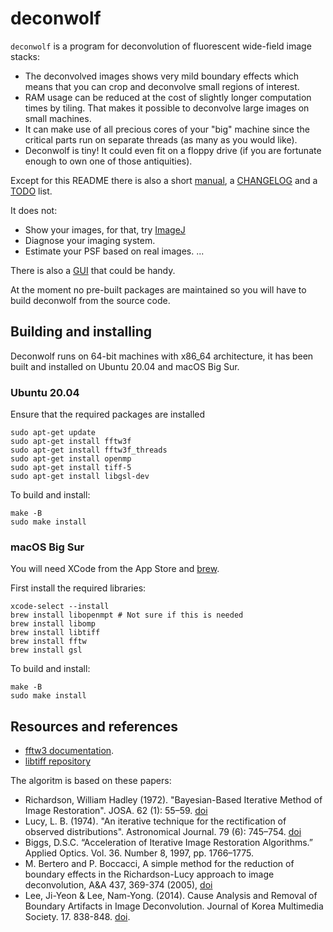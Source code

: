 # deconwolf

`deconwolf` is a program for deconvolution of fluorescent wide-field image stacks:
 - The deconvolved images shows very mild boundary effects which means that you can crop and deconvolve small regions of interest.
 - RAM usage can be reduced at the cost of slightly longer computation times by tiling. That makes it possible to deconvolve large images on small machines.
 - It can make use of all precious cores of your "big" machine since the critical parts run on separate threads (as many as you would like).
 - Deconwolf is tiny! It could even fit on a floppy drive (if you are fortunate enough to own one of those antiquities).

Except for this README there is also a short [manual](USAGE.md), a [CHANGELOG](CHANGELOG.md) and a [TODO](TODO.md) list.

It does not:
 - Show your images, for that, try [ImageJ](https://imagej.net/Welcome)
 - Diagnose your imaging system.
 - Estimate your PSF based on real images.
 ...

There is also a [GUI](https://github.com/elgw/dw_gui) that could be handy.

At the moment no pre-built packages are maintained so you will have to build deconwolf from the source code.

## Building and installing
Deconwolf runs on 64-bit machines with x86_64 architecture, it has been built and installed on Ubuntu 20.04 and macOS Big Sur.

### Ubuntu 20.04
Ensure that the required packages are installed

``` shell
sudo apt-get update
sudo apt-get install fftw3f
sudo apt-get install fftw3f_threads
sudo apt-get install openmp
sudo apt-get install tiff-5
sudo apt-get install libgsl-dev
```

To build and install:
``` shell
make -B
sudo make install
```

### macOS Big Sur
You will need XCode from the App Store and [brew](https://brew.sh/).

First install the required libraries:
``` shell
xcode-select --install
brew install libopenmpt # Not sure if this is needed
brew install libomp
brew install libtiff
brew install fftw
brew install gsl
```

To build and install:
``` shell
make -B
sudo make install
```

## Resources and references
 * [fftw3 documentation](http://www.fftw.org/fftw3_doc/).
 * [libtiff repository](https://gitlab.com/libtiff/libtiff)

The algoritm is based on these papers:

 * Richardson, William Hadley (1972). "Bayesian-Based Iterative Method of Image Restoration". JOSA. 62 (1): 55–59. [doi](https://doi.org/10.1364/JOSA.62.000055)
 * Lucy, L. B. (1974). "An iterative technique for the rectification of observed distributions". Astronomical Journal. 79 (6): 745–754. [doi](https://doi.org/10.1086%2F111605)
 * Biggs, D.S.C. “Acceleration of Iterative Image Restoration Algorithms.” Applied Optics. Vol. 36. Number 8, 1997, pp. 1766–1775.
 * M. Bertero and P. Boccacci, A simple method for the reduction of boundary effects in the Richardson-Lucy approach to image deconvolution,
A&A 437, 369-374 (2005), [doi](https://doi.org/10.1051/0004-6361:20052717)
 * Lee, Ji-Yeon & Lee, Nam-Yong. (2014). Cause Analysis and Removal of Boundary Artifacts in Image Deconvolution. Journal of Korea Multimedia Society. 17. 838-848. [doi](https://doi.org/10.9717/kmms.2014.17.7.838).
